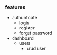 ### features 

- authunticate 
    - login
    - register
    - forget password
- dashboard 
    - users 
        - crud user